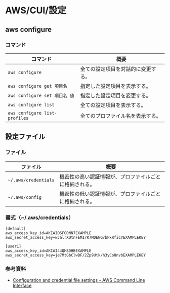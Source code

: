 # AWS/CUI/設定

## aws configure

### コマンド

| コマンド                          | 概要                |
|-------------------------------|-------------------|
| `aws configure`               | 全ての設定項目を対話的に変更する。 |
| `aws configure get 項目名`       | 指定した設定項目を表示する。    |
| `aws configure set 項目名 値`     | 指定した設定項目を変更する。    |
| `aws configure list`          | 全ての設定項目を表示する。     |
| `aws configure list-profiles` | 全てのプロファイル名を表示する。  |

## 設定ファイル

### ファイル

| ファイル             | 概要                                                   |
| -------------------- | ------------------------------------------------------ |
| `~/.aws/credentials` | 機密性の高い認証情報が、プロファイルごとに格納される。 |
| `~/.aws/config`      | 機密性の低い認証情報が、プロファイルごとに格納される。 |

### 書式（~/.aws/credentials）

```text
[default]
aws_access_key_id=AKIAIOSFODNN7EXAMPLE
aws_secret_access_key=wJalrXUtnFEMI/K7MDENG/bPxRfiCYEXAMPLEKEY

[user1]
aws_access_key_id=AKIAI44QH8DHBEXAMPLE
aws_secret_access_key=je7MtGbClwBF/2Zp9Utk/h3yCo8nvbEXAMPLEKEY
```

### 参考資料

- [Configuration and credential file settings - AWS Command Line Interface](https://docs.aws.amazon.com/cli/latest/userguide/cli-configure-files.html)
